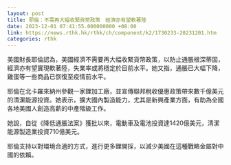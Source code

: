 ```yaml
---
layout: post
title: 耶倫：不需再大幅收緊貨幣政策　經濟亦有望軟著陸
date: 2023-12-01 07:41:55.000000000 +08:00
link: https://news.rthk.hk/rthk/ch/component/k2/1730233-20231201.htm
categories: rthk
---
```


美國財長耶倫認為，美國經濟不需要再大幅收緊貨幣政策，以防止通脹根深蒂固，經濟亦有望實現軟著陸，失業率或將穩定於目前水平。她又指，通脹已大幅下降，雞蛋等一些商品已恢復至疫情前水平。

耶倫在北卡羅來納州參觀一家鋰加工廠，並宣傳聯邦稅收優惠政策帶來數千億美元的清潔能源投資。她表示，擴大國內製造能力，尤其是新興產業方面，有助為全國各地美國人創造高薪的中產階級工作。

她說，自從《降低通脹法案》獲批以來，電動車及電池投資達1420億美元，清潔能源製造業投資710億美元。

耶倫支持以對環境合適的方式，進行更多鋰開採，以減少美國在這種戰略金屬對中國的依賴。
